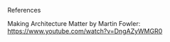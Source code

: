 






References

Making Architecture Matter by Martin Fowler:
https://www.youtube.com/watch?v=DngAZyWMGR0